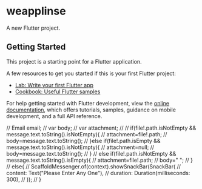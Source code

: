 # weapplinse

A new Flutter project.

## Getting Started

This project is a starting point for a Flutter application.

A few resources to get you started if this is your first Flutter project:

- [Lab: Write your first Flutter app](https://docs.flutter.dev/get-started/codelab)
- [Cookbook: Useful Flutter samples](https://docs.flutter.dev/cookbook)

For help getting started with Flutter development, view the
[online documentation](https://docs.flutter.dev/), which offers tutorials,
samples, guidance on mobile development, and a full API reference.


// Email email;
// var body;
// var attachment;
//
// if(file!.path.isNotEmpty && message.text.toString().isNotEmpty){
//   attachment=file!.path;
//   body=message.text.toString();
// }else if(file!.path.isEmpty && message.text.toString().isNotEmpty){
//   attachment=null;
//   body=message.text.toString();
// }
// else if(file!.path.isNotEmpty && message.text.toString().isEmpty){
//   attachment=file!.path;
//   body=" ";
// }
// else{
//   ScaffoldMessenger.of(context).showSnackBar(SnackBar(
//     content: Text("Please Enter Any One"),
//     duration: Duration(milliseconds: 300),
//   ));
// }